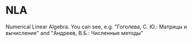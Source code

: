 # NLA
Numerical Linear Algebra. 
You can see, e.g. "Гоголева, С. Ю.: Матрицы и вычисления" and "Андреев, В.Б.: Численные методы"
